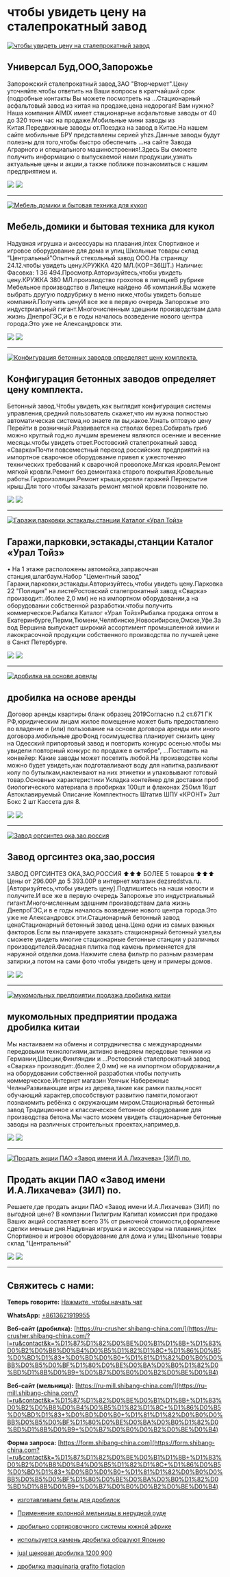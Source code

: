# чтобы увидеть цену на сталепрокатный завод

<a href="https://swt.shibang-china.com/?l=ru&img&k=%D1%87%D1%82%D0%BE%D0%B1%D1%8B+%D1%83%D0%B2%D0%B8%D0%B4%D0%B5%D1%82%D1%8C+%D1%86%D0%B5%D0%BD%D1%83+%D0%BD%D0%B0+%D1%81%D1%82%D0%B0%D0%BB%D0%B5%D0%BF%D1%80%D0%BE%D0%BA%D0%B0%D1%82%D0%BD%D1%8B%D0%B9+%D0%B7%D0%B0%D0%B2%D0%BE%D0%B4" target="_blank">![чтобы увидеть цену на сталепрокатный завод](http://static.shibang-china.com/all-800x300/1238.jpg)</a>

## Универсал Буд,ООО,Запорожье
Запорожский сталепрокатный завод,ЗАО &quot;Вторчермет&quot;.Цену уточняйте.чтобы ответить на Ваши вопросы в кратчайший срок (подробные контакты Вы можете посмотреть на …Стационарный асфальтовый завод из китая на продаже,цена недорогая! Вам нужно? Наша компания AIMIX имеет стационарные асфальтовые заводы от 40 до 320 тонн час на продаже.Мобильные мини заводы из Китая.Передвижные заводы от.Поездка на завод в Китае.На нашем сайте мобильные БРУ представлены серией yhzs.Данные заводы будут полезны для того,чтобы быстро обеспечить …на сайте Завода Аграрного и специального машиностроения!.Здесь Вы сможете получить информацию о выпускаемой нами продукции,узнать актуальные цены и акции,а также поближе познакомиться с нашим предприятием и.


<a href="https://whatsapp.shibangsoft.com/WhatsApp.php" target="_blank" title="WhatsApp">![](http://static.shibang-china.com/icon/whatsapp.png)</a> <a href="https://swt.shibang-china.com/?l=ru&icon&k=%D1%87%D1%82%D0%BE%D0%B1%D1%8B+%D1%83%D0%B2%D0%B8%D0%B4%D0%B5%D1%82%D1%8C+%D1%86%D0%B5%D0%BD%D1%83+%D0%BD%D0%B0+%D1%81%D1%82%D0%B0%D0%BB%D0%B5%D0%BF%D1%80%D0%BE%D0%BA%D0%B0%D1%82%D0%BD%D1%8B%D0%B9+%D0%B7%D0%B0%D0%B2%D0%BE%D0%B4" target="_blank">![](http://static.shibang-china.com/icon/chat-ru.png)</a>

---

<a href="https://swt.shibang-china.com/?l=ru&img&k=%D1%87%D1%82%D0%BE%D0%B1%D1%8B+%D1%83%D0%B2%D0%B8%D0%B4%D0%B5%D1%82%D1%8C+%D1%86%D0%B5%D0%BD%D1%83+%D0%BD%D0%B0+%D1%81%D1%82%D0%B0%D0%BB%D0%B5%D0%BF%D1%80%D0%BE%D0%BA%D0%B0%D1%82%D0%BD%D1%8B%D0%B9+%D0%B7%D0%B0%D0%B2%D0%BE%D0%B4" target="_blank">![Мебель,домики и бытовая техника для кукол](http://static.shibang-china.com/all-800x300/790.jpg)</a>

## Мебель,домики и бытовая техника для кукол
Надувная игрушка и аксессуары на плавания,intex Спортивное и игровое оборудование для дома и улиц Школьные товары склад &quot;Центральный&quot;Опытный стекольный завод ООО.На страницу 24.12.чтобы увидеть цену.КРУЖКА 420 МЛ.(КОР=36ШТ.) Наличие: Фасовка: 1 36 494.Просмотр.Авторизуйтесь,чтобы увидеть цену.КРУЖКА 380 МЛ.производство грохотов в липецкеВ рубрике Мебельное производство в Липецке найдено 46 компаний.Вы можете выбрать другую подрубрику в меню ниже,чтобы увидеть больше компаний.Получить ценуИ все же в первую очередь Запорожье это индустриальный гигант.Многочисленным здешним производствам дала жизнь ДнепроГЭС,и в е годы началось возведение нового центра города.Это уже не Александровск эти.


<a href="https://whatsapp.shibangsoft.com/WhatsApp.php" target="_blank" title="WhatsApp">![](http://static.shibang-china.com/icon/whatsapp.png)</a> <a href="https://swt.shibang-china.com/?l=ru&icon&k=%D1%87%D1%82%D0%BE%D0%B1%D1%8B+%D1%83%D0%B2%D0%B8%D0%B4%D0%B5%D1%82%D1%8C+%D1%86%D0%B5%D0%BD%D1%83+%D0%BD%D0%B0+%D1%81%D1%82%D0%B0%D0%BB%D0%B5%D0%BF%D1%80%D0%BE%D0%BA%D0%B0%D1%82%D0%BD%D1%8B%D0%B9+%D0%B7%D0%B0%D0%B2%D0%BE%D0%B4" target="_blank">![](http://static.shibang-china.com/icon/chat-ru.png)</a>

---

<a href="https://swt.shibang-china.com/?l=ru&img&k=%D1%87%D1%82%D0%BE%D0%B1%D1%8B+%D1%83%D0%B2%D0%B8%D0%B4%D0%B5%D1%82%D1%8C+%D1%86%D0%B5%D0%BD%D1%83+%D0%BD%D0%B0+%D1%81%D1%82%D0%B0%D0%BB%D0%B5%D0%BF%D1%80%D0%BE%D0%BA%D0%B0%D1%82%D0%BD%D1%8B%D0%B9+%D0%B7%D0%B0%D0%B2%D0%BE%D0%B4" target="_blank">![Конфигурация бетонных заводов определяет цену комплекта.](http://static.shibang-china.com/all-800x300/1204.jpg)</a>

## Конфигурация бетонных заводов определяет цену комплекта.
Бетонный завод.Чтобы увидеть,как выглядит конфигурация системы управления,средний пользователь скажет,что им нужна полностью автоматическая система,но знаете ли вы,какое.Узнать оптовую цену Перейти в розничный.Развивается на стволах берез.Собирать гриб можно круглый год,но лучшим временем являются осенние и весенние месяцы.чтобы увидеть ответ.Ростовский сталепрокатный завод &#171;Сварка&#187;Почти повсеместный переход российских предприятий на импортное сварочное оборудование привел к ужесточению технических требований к сварочной проволоке.Мягкая кровля.Ремонт мягкой кровли.Ремонт без демонтажа старого покрытия.Кровельные работы.Гидроизоляция.Ремонт крыши,кровля гаражей.Перекрытие крыш.Для того чтобы заказать ремонт мягкой кровли позвоните по.


<a href="https://whatsapp.shibangsoft.com/WhatsApp.php" target="_blank" title="WhatsApp">![](http://static.shibang-china.com/icon/whatsapp.png)</a> <a href="https://swt.shibang-china.com/?l=ru&icon&k=%D1%87%D1%82%D0%BE%D0%B1%D1%8B+%D1%83%D0%B2%D0%B8%D0%B4%D0%B5%D1%82%D1%8C+%D1%86%D0%B5%D0%BD%D1%83+%D0%BD%D0%B0+%D1%81%D1%82%D0%B0%D0%BB%D0%B5%D0%BF%D1%80%D0%BE%D0%BA%D0%B0%D1%82%D0%BD%D1%8B%D0%B9+%D0%B7%D0%B0%D0%B2%D0%BE%D0%B4" target="_blank">![](http://static.shibang-china.com/icon/chat-ru.png)</a>

---

<a href="https://swt.shibang-china.com/?l=ru&img&k=%D1%87%D1%82%D0%BE%D0%B1%D1%8B+%D1%83%D0%B2%D0%B8%D0%B4%D0%B5%D1%82%D1%8C+%D1%86%D0%B5%D0%BD%D1%83+%D0%BD%D0%B0+%D1%81%D1%82%D0%B0%D0%BB%D0%B5%D0%BF%D1%80%D0%BE%D0%BA%D0%B0%D1%82%D0%BD%D1%8B%D0%B9+%D0%B7%D0%B0%D0%B2%D0%BE%D0%B4" target="_blank">![Гаражи,парковки,эстакады,станции Каталог &#171;Урал Тойз&#187;](http://static.shibang-china.com/all-800x300/1225.jpg)</a>

## Гаражи,парковки,эстакады,станции Каталог &#171;Урал Тойз&#187;
• На 1 этаже расположены автомойка,заправочная станция,шлагбаум.Набор &quot;Цементный завод&quot; Гаражи,парковки,эстакады.Авторизуйтесь,чтобы увидеть цену.Парковка 22 &quot;Полиция&quot; на листеРостовский сталепрокатный завод &#171;Сварка&#187; производит:.(более 2,0 мм) не на импортном оборудовании,а на оборудовании собственной разработки.чтобы получить коммерческое.Рыбалка Каталог &#171;Урал Тойз&#187;Рыбалка продажа оптом в Екатеринбурге,Перми,Тюмени,Челябинске,Новосибирске,Омске,Уфе.Завод Вершина выпускает широкий ассортимент промышленной химии и лакокрасочной продукции собственного производства по лучшей цене в Санкт Петербурге.


<a href="https://whatsapp.shibangsoft.com/WhatsApp.php" target="_blank" title="WhatsApp">![](http://static.shibang-china.com/icon/whatsapp.png)</a> <a href="https://swt.shibang-china.com/?l=ru&icon&k=%D1%87%D1%82%D0%BE%D0%B1%D1%8B+%D1%83%D0%B2%D0%B8%D0%B4%D0%B5%D1%82%D1%8C+%D1%86%D0%B5%D0%BD%D1%83+%D0%BD%D0%B0+%D1%81%D1%82%D0%B0%D0%BB%D0%B5%D0%BF%D1%80%D0%BE%D0%BA%D0%B0%D1%82%D0%BD%D1%8B%D0%B9+%D0%B7%D0%B0%D0%B2%D0%BE%D0%B4" target="_blank">![](http://static.shibang-china.com/icon/chat-ru.png)</a>

---

<a href="https://swt.shibang-china.com/?l=ru&img&k=%D1%87%D1%82%D0%BE%D0%B1%D1%8B+%D1%83%D0%B2%D0%B8%D0%B4%D0%B5%D1%82%D1%8C+%D1%86%D0%B5%D0%BD%D1%83+%D0%BD%D0%B0+%D1%81%D1%82%D0%B0%D0%BB%D0%B5%D0%BF%D1%80%D0%BE%D0%BA%D0%B0%D1%82%D0%BD%D1%8B%D0%B9+%D0%B7%D0%B0%D0%B2%D0%BE%D0%B4" target="_blank">![дробилка на основе аренды](http://static.shibang-china.com/all-800x300/211.jpg)</a>

## дробилка на основе аренды
Договор аренды квартиры бланк образец 2019Согласно п.2 ст.671 ГК РФ,юридическим лицам жилое помещение может быть предоставлено во владение и (или) пользование на основе договора аренды или иного договора.мобильные дроФонд госимущества планирует снизить цену на Одесский припортовый завод и повторить конкурс осенью.чтобы мы увидели повторный конкурс по продаже в октябре&quot;, …Поставить на конвейер: Какие заводы может посетить любой.На производстве колы можно будет увидеть,как подготавливают воду для напитка,разливают колу по бутылкам,наклеивают на них этикетки и упаковывают готовый товар.Основные характеристики Укладка контейнер для доставки проб биологического материала в пробирках 100шт и флаконах 250мл 16шт Автоклавируемый Описание Комплектность Штатив ШПУ &#171;КРОНТ&#187; 2шт Бокс 2 шт Кассета для 8.


<a href="https://whatsapp.shibangsoft.com/WhatsApp.php" target="_blank" title="WhatsApp">![](http://static.shibang-china.com/icon/whatsapp.png)</a> <a href="https://swt.shibang-china.com/?l=ru&icon&k=%D1%87%D1%82%D0%BE%D0%B1%D1%8B+%D1%83%D0%B2%D0%B8%D0%B4%D0%B5%D1%82%D1%8C+%D1%86%D0%B5%D0%BD%D1%83+%D0%BD%D0%B0+%D1%81%D1%82%D0%B0%D0%BB%D0%B5%D0%BF%D1%80%D0%BE%D0%BA%D0%B0%D1%82%D0%BD%D1%8B%D0%B9+%D0%B7%D0%B0%D0%B2%D0%BE%D0%B4" target="_blank">![](http://static.shibang-china.com/icon/chat-ru.png)</a>

---

<a href="https://swt.shibang-china.com/?l=ru&img&k=%D1%87%D1%82%D0%BE%D0%B1%D1%8B+%D1%83%D0%B2%D0%B8%D0%B4%D0%B5%D1%82%D1%8C+%D1%86%D0%B5%D0%BD%D1%83+%D0%BD%D0%B0+%D1%81%D1%82%D0%B0%D0%BB%D0%B5%D0%BF%D1%80%D0%BE%D0%BA%D0%B0%D1%82%D0%BD%D1%8B%D0%B9+%D0%B7%D0%B0%D0%B2%D0%BE%D0%B4" target="_blank">![Завод оргсинтез ока,зао,россия](http://static.shibang-china.com/all-800x300/992.jpg)</a>

## Завод оргсинтез ока,зао,россия
ЗАВОД ОРГСИНТЕЗ ОКА,ЗАО,РОССИЯ ⬆⬆⬆ БОЛЕЕ 5 товаров ⬆⬆⬆ Цены от 296.00Р до 5 393.00Р в интернет магазин dezsredstva.ru.[Авторизуйтесь,чтобы увидеть цену].Подпишитесь на наши новости и получите.И все же в первую очередь Запорожье это индустриальный гигант.Многочисленным здешним производствам дала жизнь ДнепроГЭС,и в е годы началось возведение нового центра города.Это уже не Александровск эти.Стационарный бетонный завод ценаСтационарный бетонный завод цена.Цена одни из самых важных факторов.Если вы планируете заказать стационарный бетонный узел,вы сможете увидеть многие стационарные бетонные станции у различных производителей.Фасадная плитка под камень применяется для наружной отделки дома.Нажмите слева фильтр по разным размерам затирки,а потом на сами фото чтобы увидеть цену и примеры домов.


<a href="https://whatsapp.shibangsoft.com/WhatsApp.php" target="_blank" title="WhatsApp">![](http://static.shibang-china.com/icon/whatsapp.png)</a> <a href="https://swt.shibang-china.com/?l=ru&icon&k=%D1%87%D1%82%D0%BE%D0%B1%D1%8B+%D1%83%D0%B2%D0%B8%D0%B4%D0%B5%D1%82%D1%8C+%D1%86%D0%B5%D0%BD%D1%83+%D0%BD%D0%B0+%D1%81%D1%82%D0%B0%D0%BB%D0%B5%D0%BF%D1%80%D0%BE%D0%BA%D0%B0%D1%82%D0%BD%D1%8B%D0%B9+%D0%B7%D0%B0%D0%B2%D0%BE%D0%B4" target="_blank">![](http://static.shibang-china.com/icon/chat-ru.png)</a>

---

<a href="https://swt.shibang-china.com/?l=ru&img&k=%D1%87%D1%82%D0%BE%D0%B1%D1%8B+%D1%83%D0%B2%D0%B8%D0%B4%D0%B5%D1%82%D1%8C+%D1%86%D0%B5%D0%BD%D1%83+%D0%BD%D0%B0+%D1%81%D1%82%D0%B0%D0%BB%D0%B5%D0%BF%D1%80%D0%BE%D0%BA%D0%B0%D1%82%D0%BD%D1%8B%D0%B9+%D0%B7%D0%B0%D0%B2%D0%BE%D0%B4" target="_blank">![мукомольных предприятии продажа дробилка китаи](http://static.shibang-china.com/all-800x300/34.jpg)</a>

## мукомольных предприятии продажа дробилка китаи
Мы настаиваем на обмены и сотрудничества с международными передовыми технологиями,активно внедряем передовые техники из Германии,Швеции,Финляндии и …Ростовский сталепрокатный завод &#171;Сварка&#187; производит:.(более 2,0 мм) не на импортном оборудовании,а на оборудовании собственной разработки.чтобы получить коммерческое.Интернет магазин Уенчык Набережные ЧелныРазвивающие игры из дерева,такие как рамки пазлы,носят обучающий характер,способствуют развитию памяти,помогают познакомить ребёнка с окружающим миром.Стационарный бетонный завод Традиционное и классическое бетонное оборудование для производства бетона.Мы часто можем увидеть стационарные бетонные заводы на различных строительных проектах,например,в.


<a href="https://whatsapp.shibangsoft.com/WhatsApp.php" target="_blank" title="WhatsApp">![](http://static.shibang-china.com/icon/whatsapp.png)</a> <a href="https://swt.shibang-china.com/?l=ru&icon&k=%D1%87%D1%82%D0%BE%D0%B1%D1%8B+%D1%83%D0%B2%D0%B8%D0%B4%D0%B5%D1%82%D1%8C+%D1%86%D0%B5%D0%BD%D1%83+%D0%BD%D0%B0+%D1%81%D1%82%D0%B0%D0%BB%D0%B5%D0%BF%D1%80%D0%BE%D0%BA%D0%B0%D1%82%D0%BD%D1%8B%D0%B9+%D0%B7%D0%B0%D0%B2%D0%BE%D0%B4" target="_blank">![](http://static.shibang-china.com/icon/chat-ru.png)</a>

---

<a href="https://swt.shibang-china.com/?l=ru&img&k=%D1%87%D1%82%D0%BE%D0%B1%D1%8B+%D1%83%D0%B2%D0%B8%D0%B4%D0%B5%D1%82%D1%8C+%D1%86%D0%B5%D0%BD%D1%83+%D0%BD%D0%B0+%D1%81%D1%82%D0%B0%D0%BB%D0%B5%D0%BF%D1%80%D0%BE%D0%BA%D0%B0%D1%82%D0%BD%D1%8B%D0%B9+%D0%B7%D0%B0%D0%B2%D0%BE%D0%B4" target="_blank">![Продать акции ПАО &#171;Завод имени И.А.Лихачева&#187; (ЗИЛ) по.](http://static.shibang-china.com/all-800x300/798.jpg)</a>

## Продать акции ПАО &#171;Завод имени И.А.Лихачева&#187; (ЗИЛ) по.
Решаете,где продать акции ПАО &#171;Завод имени И.А.Лихачева&#187; (ЗИЛ) по выгодной цене? В компании Пилигрим Капитал комиссия при продаже Ваших акций составляет всего 3% от рыночной стоимости,оформление сделки меньше дня.Надувная игрушка и аксессуары на плавания,intex Спортивное и игровое оборудование для дома и улиц Школьные товары склад &quot;Центральный&quot;

<a href="https://whatsapp.shibangsoft.com/WhatsApp.php" target="_blank" title="WhatsApp">![](http://static.shibang-china.com/icon/whatsapp.png)</a> <a href="https://swt.shibang-china.com/?l=ru&icon&k=%D1%87%D1%82%D0%BE%D0%B1%D1%8B+%D1%83%D0%B2%D0%B8%D0%B4%D0%B5%D1%82%D1%8C+%D1%86%D0%B5%D0%BD%D1%83+%D0%BD%D0%B0+%D1%81%D1%82%D0%B0%D0%BB%D0%B5%D0%BF%D1%80%D0%BE%D0%BA%D0%B0%D1%82%D0%BD%D1%8B%D0%B9+%D0%B7%D0%B0%D0%B2%D0%BE%D0%B4" target="_blank">![](http://static.shibang-china.com/icon/chat-ru.png)</a>

---
## Свяжитесь с нами:

**Теперь говорите:** [Нажмите, чтобы начать чат](https://swt.shibang-china.com?l=ru&contact&k=%D1%87%D1%82%D0%BE%D0%B1%D1%8B+%D1%83%D0%B2%D0%B8%D0%B4%D0%B5%D1%82%D1%8C+%D1%86%D0%B5%D0%BD%D1%83+%D0%BD%D0%B0+%D1%81%D1%82%D0%B0%D0%BB%D0%B5%D0%BF%D1%80%D0%BE%D0%BA%D0%B0%D1%82%D0%BD%D1%8B%D0%B9+%D0%B7%D0%B0%D0%B2%D0%BE%D0%B4)

**WhatsApp:**  [+8613621919955](https://whatsapp.shibangsoft.com/WhatsApp.php)

**Веб-сайт (дробилка):** [https://ru-crusher.shibang-china.com/](https://ru-crusher.shibang-china.com/?l=ru&contact&k=%D1%87%D1%82%D0%BE%D0%B1%D1%8B+%D1%83%D0%B2%D0%B8%D0%B4%D0%B5%D1%82%D1%8C+%D1%86%D0%B5%D0%BD%D1%83+%D0%BD%D0%B0+%D1%81%D1%82%D0%B0%D0%BB%D0%B5%D0%BF%D1%80%D0%BE%D0%BA%D0%B0%D1%82%D0%BD%D1%8B%D0%B9+%D0%B7%D0%B0%D0%B2%D0%BE%D0%B4)

**Веб-сайт (мельница):** [https://ru-mill.shibang-china.com/](https://ru-mill.shibang-china.com/?l=ru&contact&k=%D1%87%D1%82%D0%BE%D0%B1%D1%8B+%D1%83%D0%B2%D0%B8%D0%B4%D0%B5%D1%82%D1%8C+%D1%86%D0%B5%D0%BD%D1%83+%D0%BD%D0%B0+%D1%81%D1%82%D0%B0%D0%BB%D0%B5%D0%BF%D1%80%D0%BE%D0%BA%D0%B0%D1%82%D0%BD%D1%8B%D0%B9+%D0%B7%D0%B0%D0%B2%D0%BE%D0%B4)

**Форма запроса:** [https://form.shibang-china.com](https://form.shibang-china.com?l=ru&contact&k=%D1%87%D1%82%D0%BE%D0%B1%D1%8B+%D1%83%D0%B2%D0%B8%D0%B4%D0%B5%D1%82%D1%8C+%D1%86%D0%B5%D0%BD%D1%83+%D0%BD%D0%B0+%D1%81%D1%82%D0%B0%D0%BB%D0%B5%D0%BF%D1%80%D0%BE%D0%BA%D0%B0%D1%82%D0%BD%D1%8B%D0%B9+%D0%B7%D0%B0%D0%B2%D0%BE%D0%B4)

* [изготавливаем билы для дробилок](../110/%D0%B8%D0%B7%D0%B3%D0%BE%D1%82%D0%B0%D0%B2%D0%BB%D0%B8%D0%B2%D0%B0%D0%B5%D0%BC%20%D0%B1%D0%B8%D0%BB%D1%8B%20%D0%B4%D0%BB%D1%8F%20%D0%B4%D1%80%D0%BE%D0%B1%D0%B8%D0%BB%D0%BE%D0%BA.md)

* [Применение колонной мельницы в нерудной руде](../119/%D0%9F%D1%80%D0%B8%D0%BC%D0%B5%D0%BD%D0%B5%D0%BD%D0%B8%D0%B5%20%D0%BA%D0%BE%D0%BB%D0%BE%D0%BD%D0%BD%D0%BE%D0%B9%20%D0%BC%D0%B5%D0%BB%D1%8C%D0%BD%D0%B8%D1%86%D1%8B%20%D0%B2%20%D0%BD%D0%B5%D1%80%D1%83%D0%B4%D0%BD%D0%BE%D0%B9%20%D1%80%D1%83%D0%B4%D0%B5.md)

* [дробильно сортировочного системы южной африке](../115/%D0%B4%D1%80%D0%BE%D0%B1%D0%B8%D0%BB%D1%8C%D0%BD%D0%BE%20%D1%81%D0%BE%D1%80%D1%82%D0%B8%D1%80%D0%BE%D0%B2%D0%BE%D1%87%D0%BD%D0%BE%D0%B3%D0%BE%20%D1%81%D0%B8%D1%81%D1%82%D0%B5%D0%BC%D1%8B%20%D1%8E%D0%B6%D0%BD%D0%BE%D0%B9%20%D0%B0%D1%84%D1%80%D0%B8%D0%BA%D0%B5.md)

* [используется камень дробилка образуют Японию](../111/%D0%B8%D1%81%D0%BF%D0%BE%D0%BB%D1%8C%D0%B7%D1%83%D0%B5%D1%82%D1%81%D1%8F%20%D0%BA%D0%B0%D0%BC%D0%B5%D0%BD%D1%8C%20%D0%B4%D1%80%D0%BE%D0%B1%D0%B8%D0%BB%D0%BA%D0%B0%20%D0%BE%D0%B1%D1%80%D0%B0%D0%B7%D1%83%D1%8E%D1%82%20%D0%AF%D0%BF%D0%BE%D0%BD%D0%B8%D1%8E.md)

* [jual щековая дробилка 1200 900](../113/jual%20%D1%89%D0%B5%D0%BA%D0%BE%D0%B2%D0%B0%D1%8F%20%D0%B4%D1%80%D0%BE%D0%B1%D0%B8%D0%BB%D0%BA%D0%B0%201200%20900.md)

* [дробилка maquinaria grafito flotacion](../120/%D0%B4%D1%80%D0%BE%D0%B1%D0%B8%D0%BB%D0%BA%D0%B0%20maquinaria%20grafito%20flotacion.md)
